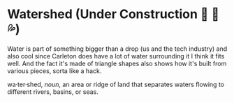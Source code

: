 # Watershed (Under Construction :construction: :construction_worker: :sweat_drops:)

Water is part of something bigger than a drop (us and the tech industry) and also cool since Carleton does have a lot of water surrounding it I think it fits well. And the fact it's made of triangle shapes also shows how it's built from various pieces, sorta like a hack.

wa·ter·shed, _noun_, an area or ridge of land that separates waters flowing to different rivers, basins, or seas.
